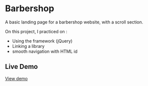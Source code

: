 # Barbershop
A basic landing page for a barbershop website, with a scroll section.

On this project, I practiced on :
* Using the framework (jQuery)
* Linking a library
* smooth navigation with HTML id

## Live Demo

[View demo](https://patriciamasioni.github.io/Barbershop/)
